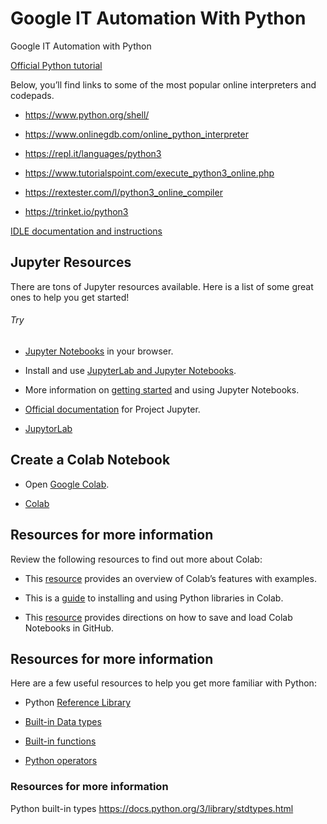 # Google IT Automation With Python

Google IT Automation with Python

[Official
Python tutorial](https://docs.python.org/3/tutorial/index.html)

Below, you’ll find links to some of the most popular online interpreters and codepads.

- https://www.python.org/shell/

- https://www.onlinegdb.com/online_python_interpreter

- https://repl.it/languages/python3

- https://www.tutorialspoint.com/execute_python3_online.php

- https://rextester.com/l/python3_online_compiler

- https://trinket.io/python3

[IDLE documentation and instructions](https://docs.python.org/3/library/idle.html)

## Jupyter Resources

There are tons of Jupyter resources available. Here is a list of some great ones to help you get started!

###### Try

- [Jupyter Notebooks](https://docs.jupyter.org/en/latest/start/index.html) in your browser.

- Install and use [JupyterLab and Jupyter Notebooks](https://docs.jupyter.org/en/latest/install.html).

- More information on [getting started](https://jupyter-notebook-beginner-guide.readthedocs.io/en/latest/what_is_jupyter.html) and using Jupyter Notebooks.

- [Official documentation](https://docs.jupyter.org/en/latest/) for Project Jupyter.

- [JupytorLab](https://jupyter.org/try-jupyter/lab/)

## Create a Colab Notebook

- Open [Google Colab](https://colab.sandbox.google.com/notebooks/welcome.ipynb#recent=true).

- [Colab](https://colab.sandbox.google.com/)

## Resources for more information

Review the following resources to find out more about Colab:

- This [resource](https://colab.sandbox.google.com/notebooks/basic_features_overview.ipynb) provides an overview of Colab’s features with examples.

- This is a [guide](https://colab.sandbox.google.com/notebooks/snippets/importing_libraries.ipynb) to installing and using Python libraries in Colab.

- This [resource](https://colab.sandbox.google.com/github/googlecolab/colabtools/blob/main/notebooks/colab-github-demo.ipynb) provides directions on how to save and load Colab Notebooks in GitHub.

## Resources for more information

Here are a few useful resources to help you get more familiar with Python:

- Python [Reference Library](https://docs.python.org/3/library/)

- [Built-in Data types](https://docs.python.org/3/library/stdtypes.html)

- [Built-in functions](https://docs.python.org/3/library/functions.html#built-in-functions)

- [Python operators](https://python-reference.readthedocs.io/en/latest/docs/operators/index.html)

### Resources for more information

Python built-in types
https://docs.python.org/3/library/stdtypes.html
